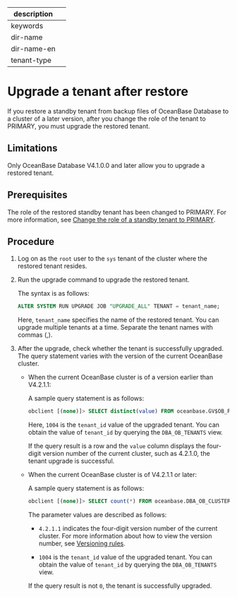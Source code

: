 |description||
|---|---|
|keywords||
|dir-name||
|dir-name-en||
|tenant-type||

# Upgrade a tenant after restore

If you restore a standby tenant from backup files of OceanBase Database to a cluster of a later version, after you change the role of the tenant to PRIMARY, you must upgrade the restored tenant.

## Limitations

Only OceanBase Database V4.1.0.0 and later allow you to upgrade a restored tenant.

## Prerequisites

The role of the restored standby tenant has been changed to PRIMARY. For more information, see [Change the role of a standby tenant to PRIMARY](600.active-standby-tenant.md).

## Procedure

1. Log on as the `root` user to the `sys` tenant of the cluster where the restored tenant resides.

2. Run the upgrade command to upgrade the restored tenant.

   The syntax is as follows:

   ```sql
   ALTER SYSTEM RUN UPGRADE JOB "UPGRADE_ALL" TENANT = tenant_name;
   ```

   Here, `tenant_name` specifies the name of the restored tenant. You can upgrade multiple tenants at a time. Separate the tenant names with commas (,).

3. After the upgrade, check whether the tenant is successfully upgraded. The query statement varies with the version of the current OceanBase cluster.

   * When the current OceanBase cluster is of a version earlier than V4.2.1.1:

      A sample query statement is as follows:

      ```sql
      obclient [(none)]> SELECT distinct(value) FROM oceanbase.GV$OB_PARAMETERS WHERE tenant_id =1004;
      ```

      Here, `1004` is the `tenant_id` value of the upgraded tenant. You can obtain the value of `tenant_id` by querying the `DBA_OB_TENANTS` view.

      If the query result is a row and the `value` column displays the four-digit version number of the current cluster, such as 4.2.1.0, the tenant upgrade is successful.

   * When the current OceanBase cluster is of V4.2.1.1 or later:

      A sample query statement is as follows:

      ```sql
      obclient [(none)]> SELECT count(*) FROM oceanbase.DBA_OB_CLUSTER_EVENT_HISTORY WHERE event = 'UPTRADE_ALL' AND value3 ='4.2.1.1' AND value5 = '1004';
      ```

      The parameter values are described as follows:

      * `4.2.1.1` indicates the four-digit version number of the current cluster. For more information about how to view the version number, see [Versioning rules](../../../900.release-notes/100.oceanbase-database-version-numbers.md).

      * `1004` is the `tenant_id` value of the upgraded tenant. You can obtain the value of `tenant_id` by querying the `DBA_OB_TENANTS` view.

      If the query result is not `0`, the tenant is successfully upgraded.
